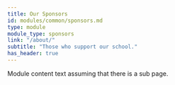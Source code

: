 ```yaml
---
title: Our Sponsors
id: modules/common/sponsors.md
type: module
module_type: sponsors
link: "/about/"
subtitle: "Those who support our school."
has_header: true
---
```

Module content text assuming that there is a sub page.